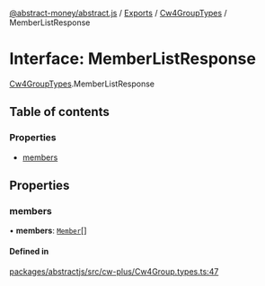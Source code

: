 [@abstract-money/abstract.js](../README.md) / [Exports](../modules.md) / [Cw4GroupTypes](../modules/Cw4GroupTypes.md) / MemberListResponse

# Interface: MemberListResponse

[Cw4GroupTypes](../modules/Cw4GroupTypes.md).MemberListResponse

## Table of contents

### Properties

- [members](Cw4GroupTypes.MemberListResponse.md#members)

## Properties

### members

• **members**: [`Member`](Cw4GroupTypes.Member.md)[]

#### Defined in

[packages/abstractjs/src/cw-plus/Cw4Group.types.ts:47](https://github.com/Abstract-OS/abstract.js/blob/c46b309/packages/abstractjs/src/cw-plus/Cw4Group.types.ts#L47)
